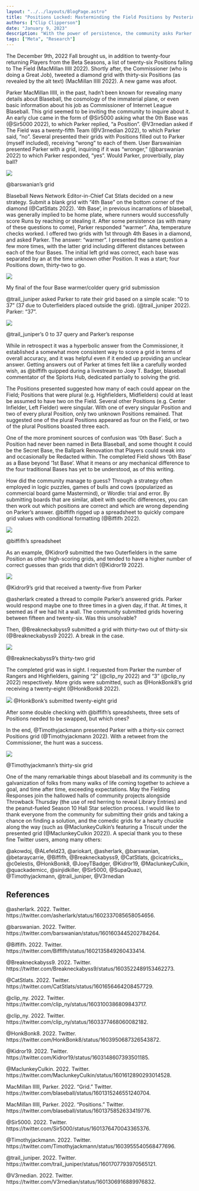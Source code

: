```yaml
---
layout: "../../layouts/BlogPage.astro"
title: "Positions Locked: Masterminding the Field Positions by Pestering the Blaseball Commissioner"
authors: ["Clip Clipperson"]
date: "January 9, 2023"
description: "With the power of persistence, the community asks Parker MacMillan IIIII about a mysterious grid and the Fallen Positions and manage to figure out the Field."
tags: ["Meta", "Research"]
---
```


The December 9th, 2022 Fall brought us, in addition to twenty-four returning Players from the Beta Seasons, a list of twenty-six Positions falling to The Field (MacMillan IIIII 2022). Shortly after, the Commissioner (who is doing a Great Job), tweeted a diamond grid with thirty-six Positions (as revealed by the alt text) (MacMillan IIIII 2022). A new game was afoot.

Parker MacMillan IIIII, in the past, hadn’t been known for revealing many details about Blaseball, the cosmology of the immaterial plane, or even basic information about his job as Commissioner of Internet League Blaseball. This grid seemed to be inviting the community to inquire about it. An early clue came in the form of @Sir5000 asking what the 0th Base was (@Sir5000 2022), to which Parker replied, “a Position”. @V3rnedian asked if The Field was a twenty-fifth Team (@V3rnedian 2022), to which Parker said, “no”. Several presented their grids with Positions filled out to Parker (myself included), receiving “wrong” to each of them. User Barswainian presented Parker with a grid, inquiring if it was “wronger,” (@barswanian 2022) to which Parker responded, “yes”. Would Parker, proverbially, play ball?

![](/blog/masterminding-the-field-positions/barswanian.jpg)

@barswanian’s grid

Blaseball News Network Editor-in-Chief Cat Stlats decided on a new strategy. Submit a blank grid with “4th Base” on the bottom corner of the diamond (@CatStlats 2022). ‘4th Base’, in previous incarnations of blaseball, was generally implied to be home plate, where runners would successfully score Runs by reaching or stealing it. After some persistence (as with many of these questions to come), Parker responded “warmer”. Aha, temperature checks worked. I offered two grids with 1st through 4th Bases in a diamond, and asked Parker. The answer: “warmer”. I presented the same question a few more times, with the latter grid including different distances between each of the four Bases. The initial left grid was correct, each base was separated by an at the time unknown other Position. It was a start; four Positions down, thirty-two to go.

![](/blog/masterminding-the-field-positions/final-four.jpg)

My final of the four Base warmer/colder query grid submission

@trail_juniper asked Parker to rate their grid based on a simple scale: “0 to 37” (37 due to Outerfielders placed outside the grid). (@trail_juniper 2022). Parker: “37”. 

![](/blog/masterminding-the-field-positions/trail-juniper.jpg)

@trail_juniper’s 0 to 37 query and Parker’s response

While in retrospect it was a hyperbolic answer from the Commissioner, it established a somewhat more consistent way to score a grid in terms of overall accuracy, and it was helpful even if it ended up providing an unclear answer. Getting answers out of Parker at times felt like a carefully worded wish, as @biffifh quipped during a livestream to Joey T. Badger, blaseball commentator of the Splorts Hub, dedicated partially to solving the grid.

The Positions presented suggested how many of each could appear on the Field; Positions that were plural (e.g. Highfielders, Midfielders) could at least be assumed to have two on the Field. Several other Positions (e.g. Center Infielder, Left Fielder) were singular. With one of every singular Position and two of every plural Position, only two unknown Positions remained. That suggested one of the plural Positions appeared as four on the Field, or two of the plural Positions boasted three each. 

One of the more prominent sources of confusion was ‘0th Base’. Such a Position had never been named in Beta Blaseball, and some thought it could be the Secret Base, the Ballpark Renovation that Players could sneak into and occasionally be Redacted within. The completed Field shows ‘0th Base’ as a Base beyond ‘1st Base’. What it means or any mechanical difference to the four traditional Bases has yet to be understood, as of this writing.

How did the community manage to guess? Through a strategy often employed in logic puzzles, games of bulls and cows (popularized as commercial board game Mastermind), or Wordle: trial and error. By submitting boards that are similar, albeit with specific differences, you can then work out which positions are correct and which are wrong depending on Parker’s answer. @biffifh rigged up a spreadsheet to quickly compare grid values with conditional formatting (@Biffifh 2022). 

![](/blog/masterminding-the-field-positions/biffifh.png)

@biffifh’s spreadsheet

As an example, @Kidror9 submitted the two Outerfielders in the same Position as other high-scoring grids, and tended to have a higher number of correct guesses than grids that didn’t (@Kidror19 2022).

![](/blog/masterminding-the-field-positions/kidror.jpg)

@Kidror9’s grid that received a twenty-five from Parker

@asherlark created a thread to compile Parker’s answered grids. Parker would respond maybe one to three times in a given day, if that. At times, it seemed as if we had hit a wall. The community submitted grids hovering between fifteen and twenty-six. Was this unsolvable? 

Then, @Breakneckabyss9 submitted a grid with thirty-two out of thirty-six (@Breakneckabyss9 2022). A break in the case. 

![](/blog/masterminding-the-field-positions/breakneckabyss.jpg)

@Breakneckabyss9’s thirty-two grid

The completed grid was in sight. I requested from Parker the number of Rangers and Highfielders, gaining “2” (@clip_ny 2022) and “3” (@clip_ny 2022) respectively. More grids were submitted, such as @HonkBonk8’s grid receiving a twenty-eight (@HonkBonk8 2022). 

![](/blog/masterminding-the-field-positions/honkbonk.jpg)
@HonkBonk’s submitted twenty-eight grid

After some double checking with @biffifh’s spreadsheets, three sets of Positions needed to be swapped, but which ones?

In the end, @Timothyjackmann presented Parker with a thirty-six correct Positions grid (@Timothyjackmann 2022). With a retweet from the Commissioner, the hunt was a success. 

![](/blog/masterminding-the-field-positions/timothyjackmann.jpg)

@Timothyjackmann’s thirty-six grid

One of the many remarkable things about blaseball and its community is the galvanization of folks from many walks of life coming together to achieve a goal, and time after time, exceeding expectations. May the Fielding Responses join the hallowed halls of community projects alongside Throwback Thursday (the use of red herring to reveal Library Entries) and the peanut-fueled Season 10 Hall Star selection process. I would like to thank everyone from the community for submitting their grids and taking a chance on finding a solution, and the comedic grids for a hearty chuckle along the way (such as @MaclunkeyCulkin’s featuring a Triscuit under the presented grid (@MaclunkeyCulkin 2022)). A special thank you to these fine Twitter users, among many others:

@akowdoj, @ALefeld23, @ariokart, @asherlark, @barswanian, @betaraycarrie, @Biffifh, @Breakneckabyss9, @CatStlats, @cicatricks\_, @c0elestis, @HonkBonk8, @JoeyTBadger, @Kidror19, @MaclunkeyCulkin, @quackademicc, @sinjidkiller, @Sir5000, @SupaQuazi, @Timothyjackmann, @trail_juniper, @V3rnedian

## References

@asherlark. 2022. Twitter. https&#x3A;//twitter.com/asherlark/status/1602337085658054656.

@barswanian. 2022. Twitter. https&#x3A;//twitter.com/barswanian/status/1601603445202784264.

@Biffifh. 2022. Twitter. https&#x3A;//twitter.com/BiffIfh/status/1602135849260433414.

@Breakneckabyss9. 2022. Twitter. https&#x3A;//twitter.com/Breakneckabyss9/status/1603522489153462273.

@CatStlats. 2022. Twitter. https&#x3A;//twitter.com/CatStlats/status/1601656464208457729.

@clip_ny. 2022. Twitter. https&#x3A;//twitter.com/clip_ny/status/1603100386809843717.

@clip_ny. 2022. Twitter. https&#x3A;//twitter.com/clip_ny/status/1603377468060082182.

@HonkBonk8. 2022. Twitter. https&#x3A;//twitter.com/HonkBonk8/status/1603950687326543872.

@Kidror19. 2022. Twitter. https&#x3A;//twitter.com/Kidror19/status/1603148607393501185.

@MaclunkeyCulkin. 2022. Twitter. https&#x3A;//twitter.com/MaclunkeyCulkin/status/1601612890293014528.

MacMillan IIIII, Parker. 2022. “Grid.” Twitter. https&#x3A;//twitter.com/blaseball/status/1601315246551240704.

MacMillan IIIII, Parker. 2022. “Positions.” Twitter. https&#x3A;//twitter.com/blaseball/status/1601375852633419776.

@Sir5000. 2022. Twitter. https&#x3A;//twitter.com/Sir5000/status/1601376470043365376.

@Timothyjackmann. 2022. Twitter. https&#x3A;//twitter.com/Timothyjackmann/status/1603955540568477696.

@trail_juniper. 2022. Twitter. https&#x3A;//twitter.com/trail_juniper/status/1601707793970565121.

@V3rnedian. 2022. Twitter. https&#x3A;//twitter.com/V3rnedian/status/1601306916889976832.
